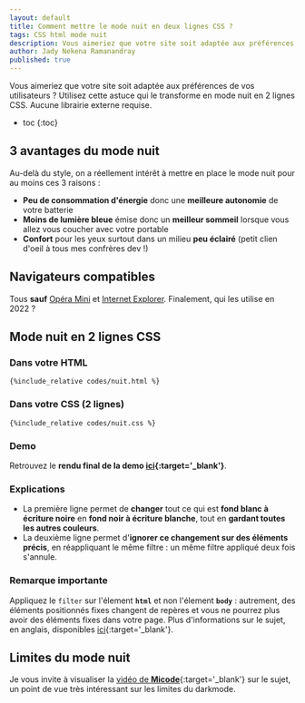 ```yaml
---
layout: default
title: Comment mettre le mode nuit en deux lignes CSS ?
tags: CSS html mode nuit
description: Vous aimeriez que votre site soit adaptée aux préférences de vos utilisateurs ? Utilisez cette astuce qui le transforme en mode nuit en 2 lignes CSS. Aucune librairie externe requise.
author: Jady Nekena Ramanandray
published: true
---
```

 

Vous aimeriez que votre site soit adaptée aux préférences de vos utilisateurs ? Utilisez cette astuce qui le transforme en mode nuit en 2 lignes CSS. Aucune librairie externe requise.

* toc
{:toc}


## 3 avantages du mode nuit
Au-delà du style, on a réellement intérêt à mettre en place le mode nuit pour au moins ces 3 raisons : 
- **Peu de consommation d'énergie** donc une **meilleure autonomie** de votre batterie
- **Moins de lumière bleue** émise donc un **meilleur sommeil** lorsque vous allez vous coucher avec votre portable
- **Confort** pour les yeux surtout dans un milieu **peu éclairé** (petit clien d'oeil à tous mes confrères dev !)

## Navigateurs compatibles
Tous **sauf** <u>Opéra Mini</u> et <u>Internet Explorer</u>. Finalement, qui les utilise en 2022 ? 

## Mode nuit en 2 lignes CSS
### Dans votre HTML
```
{%include_relative codes/nuit.html %}
```
### Dans votre CSS (**2 lignes**)
```
{%include_relative codes/nuit.css %}
```
### Demo
Retrouvez le <strong>rendu final de la demo [ici](/projets-automatisations/codes/nuit){:target='_blank'}</strong>.

### Explications
- La première ligne permet de **changer** tout ce qui est **fond blanc à écriture noire** en **fond noir à écriture blanche**, tout en **gardant toutes les autres couleurs**.  
- La deuxième ligne permet d'**ignorer ce changement sur des éléments précis**, en réappliquant le même filtre : un même filtre appliqué deux fois s'annule. 

### Remarque importante
Appliquez le ```filter``` sur l'élement **```html```** et non l'élement **```body```** : autrement, des éléments positionnés fixes changent de repères et vous ne pourrez plus avoir des éléments fixes dans votre page. Plus d'informations sur le sujet, en anglais, disponibles [ici](https://stackoverflow.com/questions/52937708/why-does-applying-a-css-filter-on-the-parent-break-the-child-positioning){:target='_blank'}.

## Limites du mode nuit
Je vous invite à visualiser la [vidéo de **Micode**](https://www.youtube.com/embed/ADF2vMkvN8c){:target='_blank'} sur le sujet, un point de vue très intéressant sur les limites du darkmode.
